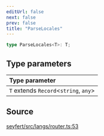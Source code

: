 ```yaml
---
editUrl: false
next: false
prev: false
title: "ParseLocales"
---
```


```ts
type ParseLocales<T>: T;
```

## Type parameters

| Type parameter |
| :------ |
| `T` extends `Record`\<`string`, `any`\> |

## Source

[seyfert/src/langs/router.ts:53](https://github.com/potoland/potocuit/blob/c4fb0c1/src/langs/router.ts#L53)
